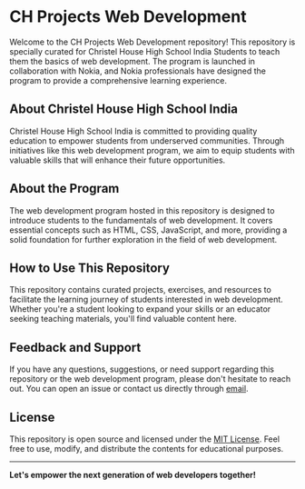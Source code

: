 # CH Projects Web Development

Welcome to the CH Projects Web Development repository! This repository is specially curated for Christel House High School India Students to teach them the basics of web development. The program is launched in collaboration with Nokia, and Nokia professionals have designed the program to provide a comprehensive learning experience.

## About Christel House High School India

Christel House High School India is committed to providing quality education to empower students from underserved communities. Through initiatives like this web development program, we aim to equip students with valuable skills that will enhance their future opportunities.

## About the Program

The web development program hosted in this repository is designed to introduce students to the fundamentals of web development. It covers essential concepts such as HTML, CSS, JavaScript, and more, providing a solid foundation for further exploration in the field of web development.


## How to Use This Repository

This repository contains curated projects, exercises, and resources to facilitate the learning journey of students interested in web development. Whether you're a student looking to expand your skills or an educator seeking teaching materials, you'll find valuable content here.


## Feedback and Support

If you have any questions, suggestions, or need support regarding this repository or the web development program, please don't hesitate to reach out. You can open an issue or contact us directly through [email](mailto:queries@sibansal.dev).

## License

This repository is open source and licensed under the [MIT License](LICENSE). Feel free to use, modify, and distribute the contents for educational purposes.

---

**Let's empower the next generation of web developers together!**